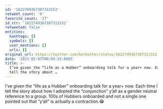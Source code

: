 ```yaml
---
id: '1622749367307313152'
retweet_count: '0'
favorite_count: '17'
id_str: '1622749367307313152'
retweeted: false
entities:
  hashtags: []
  symbols: []
  user_mentions: []
  urls: []
original_url: https://twitter.com/benbalter/status/1622749367307313152
date: '2023-02-07T00:09:33.000Z'
title: >-
  I’ve given the “life as a Hubber” onboarding talk for a year+ now. Each time I
  tell the story about …
---
```


I’ve given the “life as a Hubber” onboarding talk for a year+ now. Each time I tell the story about how I adopted the “conjunction” y’all as a gender neutral reference to a group. 100s of Hubbers onboarded and not a single one pointed out that “y’all” is actually a contraction.😂